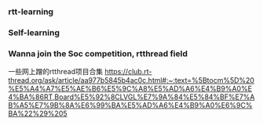 ### rtt-learning     
### Self-learning          
### Wanna join the Soc competition, rtthread field

一些网上蹭的rtthread项目合集
https://club.rt-thread.org/ask/article/aa977b5845b4ac0c.html#:~:text=%5Btocm%5D%20%E5%A4%A7%E5%AE%B6%E5%9C%A8%E5%AD%A6%E4%B9%A0%E4%BA%86RT,Board%E5%92%8CLVGL%E7%9A%84%E5%84%BF%E7%AB%A5%E7%9B%8A%E6%99%BA%E5%AD%A6%E4%B9%A0%E6%9C%BA%22%29%205
